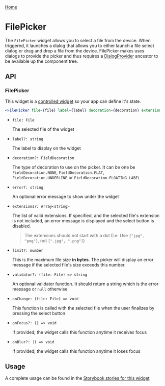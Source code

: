 [Home](../README.md)

# FilePicker

The `FilePicker` widget allows you to select a file from the device. When triggered, it launches a
dialog that allows you to either launch a file select dialog or drag and drop a file from the device.
FilePicker makes uses dialogs to provide the picker and thus requires a 
[DialogProvider](./dialog-provider.md) ancestor to be available up the component tree.

## API

### FilePicker

This widget is a [controlled widget](https://reactjs.org/docs/forms.html#controlled-components) so
your app can define it's state.

```jsx
<FilePicker file={file} label={label} decoration={decoration} extensions={extensions} limit={limit} validator={validator} onChange={onChange} />
```

-   `file: File`

    The selected file of the widget

-   `label?: string`

    The label to display on the widget

-   `decoration?: FieldDecoration`

    The type of decoration to use on the picker. It can be one be `FieldDecoration.NONE`,
    `FieldDecoration.FLAT`, `FieldDecoration.UNDERLINE` or `FieldDecoration.FLOATING_LABEL`
    
-   `error?: string`

    An optional error message to show under the widget

-   `extensions?: Array<string>`

    The list of valid extensions. If specified, and the selected file's extension is not included, 
    an error message is displayed and the select button is disabled.

    > The extensions should not start with a dot (I.e. Use `["jpg", "png"]`, not `[".jpg", ".png"]`)

-   `limit?: number`

    This is the maximum file size **in bytes**. The picker will display an error message if the
    selected file's size exceeds this number.

-   `validator?: (file: File) => string`

    An optional validator function. It should return a string which is the error message or `null`
    otherwise

-   `onChange: (file: File) => void`

    This function is called with the selected file when the user finalizes by pressing the select
    button
    
-   `onFocus?: () => void`

    If provided, the widget calls this function anytime it receives focus
    
-   `onBlur?: () => void`

    If provided, the widget calls this function anytime it loses focus

## Usage

A complete usage can be found in the [Storybook stories for this widget](../src/picker/file-picker/index.stories.tsx)